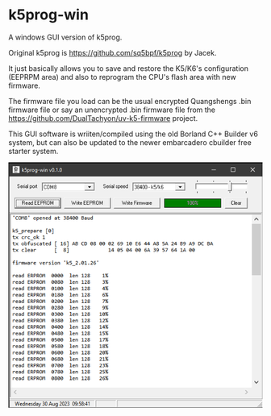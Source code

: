 # k5prog-win
A windows GUI version of k5prog.

Original k5prog is https://github.com/sq5bpf/k5prog by Jacek.

It just basically allows you to save and restore the K5/K6's configuration (EEPRPM area) and also to reprogram the CPU's flash area with new firmware.

The firmware file you load can be the usual encrypted Quangshengs .bin firmware file or say an unencrypted .bin firmware file from the https://github.com/DualTachyon/uv-k5-firmware project.

This GUI software is wriiten/compiled using the old Borland C++ Builder v6 system, but can also be updated to the newer embarcadero cbuilder free starter system.

<div align="center">
<img src="/Image1.png">
</div>
